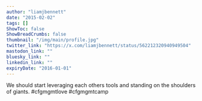 ```yaml
---
author: "liamjbennett"
date: "2015-02-02"
tags: []
ShowToc: false
ShowBreadCrumbs: false
thumbnail: "/img/main/profile.jpg"
twitter_link: "https://x.com/liamjbennett/status/562212320940949504"
mastodon_link: ""
bluesky_link: ""
linkedin_link: ""
expiryDate: "2016-01-01"
---
```


We should start leveraging each others tools and standing on the shoulders of giants. #cfgmgmtlove #cfgmgmtcamp

